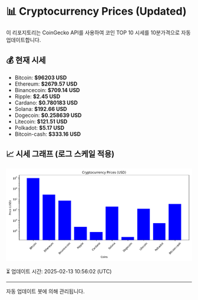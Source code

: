 
# 📊 Cryptocurrency Prices (Updated)

이 리포지토리는 CoinGecko API를 사용하여 코인 TOP 10 시세를 10분가격으로 자동 업데이트합니다.

## 💰 현재 시세
- Bitcoin: **$96203 USD**
- Ethereum: **$2679.57 USD**
- Binancecoin: **$709.14 USD**
- Ripple: **$2.45 USD**
- Cardano: **$0.780183 USD**
- Solana: **$192.66 USD**
- Dogecoin: **$0.258639 USD**
- Litecoin: **$121.51 USD**
- Polkadot: **$5.17 USD**
- Bitcoin-cash: **$333.16 USD**

## 📈 시세 그래프 (로그 스케일 적용)
![Crypto Prices](crypto_prices.png)

⏳ 업데이트 시간: 2025-02-13 10:56:02 (UTC)

---
자동 업데이트 봇에 의해 관리됩니다.
